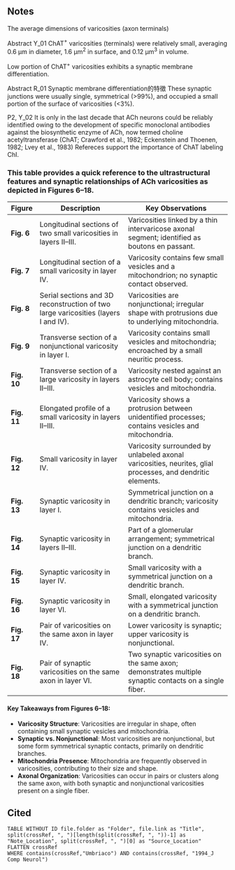 ## Notes
The average dimensions of varicosities (axon terminals)

Abstract Y_01
ChAT$^+$ varicosities (terminals) were relatively small, averaging 0.6 μm in diameter, 1.6 μm$^2$  in surface, and 0.12 μm$^3$ in volume. 

Low portion of ChAT$^+$ varicosities exhibits a synaptic membrane differentiation.

Abstract R_01
Synaptic membrane differentiation的特徵
These  synaptic junctions were usually single, symmetrical (>99%), and occupied a small portion of the surface of varicosities (<3%).

P2, Y_02
It is only in the last decade that ACh neurons could be reliably identified owing to the development of specific monoclonal antibodies against the biosynthetic enzyme of ACh, now termed choline acetyltransferase (ChAT; Crawford et al., 1982; Eckenstein and Thoenen, 1982; Lvey et al., 1983)
Refereces support the importance of ChAT labeling ChI.


### This table provides a quick reference to the ultrastructural features and synaptic relationships of ACh varicosities as depicted in Figures 6–18.

| **Figure**  | **Description**                                                                    | **Key Observations**                                                                                       |
| ----------- | ---------------------------------------------------------------------------------- | ---------------------------------------------------------------------------------------------------------- |
| **Fig. 6**  | Longitudinal sections of two small varicosities in layers II–III.                  | Varicosities linked by a thin intervaricose axonal segment; identified as boutons en passant.              |
| **Fig. 7**  | Longitudinal section of a small varicosity in layer IV.                            | Varicosity contains few small vesicles and a mitochondrion; no synaptic contact observed.                  |
| **Fig. 8**  | Serial sections and 3D reconstruction of two large varicosities (layers I and IV). | Varicosities are nonjunctional; irregular shape with protrusions due to underlying mitochondria.           |
| **Fig. 9**  | Transverse section of a nonjunctional varicosity in layer I.                       | Varicosity contains small vesicles and mitochondria; encroached by a small neuritic process.               |
| **Fig. 10** | Transverse section of a large varicosity in layers II–III.                         | Varicosity nested against an astrocyte cell body; contains vesicles and mitochondria.                      |
| **Fig. 11** | Elongated profile of a small varicosity in layers II–III.                          | Varicosity shows a protrusion between unidentified processes; contains vesicles and mitochondria.          |
| **Fig. 12** | Small varicosity in layer IV.                                                      | Varicosity surrounded by unlabeled axonal varicosities, neurites, glial processes, and dendritic elements. |
| **Fig. 13** | Synaptic varicosity in layer I.                                                    | Symmetrical junction on a dendritic branch; varicosity contains vesicles and mitochondria.                 |
| **Fig. 14** | Synaptic varicosity in layers II–III.                                              | Part of a glomerular arrangement; symmetrical junction on a dendritic branch.                              |
| **Fig. 15** | Synaptic varicosity in layer IV.                                                   | Small varicosity with a symmetrical junction on a dendritic branch.                                        |
| **Fig. 16** | Synaptic varicosity in layer VI.                                                   | Small, elongated varicosity with a symmetrical junction on a dendritic branch.                             |
| **Fig. 17** | Pair of varicosities on the same axon in layer IV.                                 | Lower varicosity is synaptic; upper varicosity is nonjunctional.                                           |
| **Fig. 18** | Pair of synaptic varicosities on the same axon in layer VI.                        | Two synaptic varicosities on the same axon; demonstrates multiple synaptic contacts on a single fiber.     |

#### Key Takeaways from Figures 6–18:
- **Varicosity Structure**: Varicosities are irregular in shape, often containing small synaptic vesicles and mitochondria.
- **Synaptic vs. Nonjunctional**: Most varicosities are nonjunctional, but some form symmetrical synaptic contacts, primarily on dendritic branches.
- **Mitochondria Presence**: Mitochondria are frequently observed in varicosities, contributing to their size and shape.
- **Axonal Organization**: Varicosities can occur in pairs or clusters along the same axon, with both synaptic and nonjunctional varicosities present on a single fiber.


## Cited
```dataview
TABLE WITHOUT ID file.folder as "Folder", file.link as "Title", split(crossRef, ", ")[length(split(crossRef, ", "))-1] as "Note_Location", split(crossRef, ", ")[0] as "Source_Location"
FLATTEN crossRef
WHERE contains(crossRef,"Umbriaco") AND contains(crossRef, "1994_J Comp Neurol")
```
